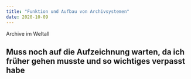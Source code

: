 ```yaml
---
title: "Funktion und Aufbau von Archivsystemen"
date: 2020-10-09
---
```

Archive im Weltall

## Muss noch auf die Aufzeichnung warten, da ich früher gehen musste und so wichtiges verpasst habe
